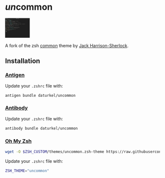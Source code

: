 # <em>un</em>common
<img src="screenshot.png" height="64">

A fork of the zsh [common](https://github.com/jackharrisonsherlock/common) theme by [Jack Harrison-Sherlock](https://github.com/jackharrisonsherlock).

## Installation

### [Antigen](https://github.com/zsh-users/antigen)

Update your `.zshrc` file with:

```sh
antigen bundle daturkel/uncommon
```

### [Antibody](https://github.com/getantibody/antibody)

Update your `.zshrc` file with:

```sh
antibody bundle daturkel/uncommon
```

### [Oh My Zsh](http://ohmyz.sh)

```sh
wget -O $ZSH_CUSTOM/themes/uncommon.zsh-theme https://raw.githubusercontent.com/daturkel/uncommon/master/uncommon.zsh-theme
```

Update your `.zshrc` file with:
```sh
ZSH_THEME="uncommon"
```

